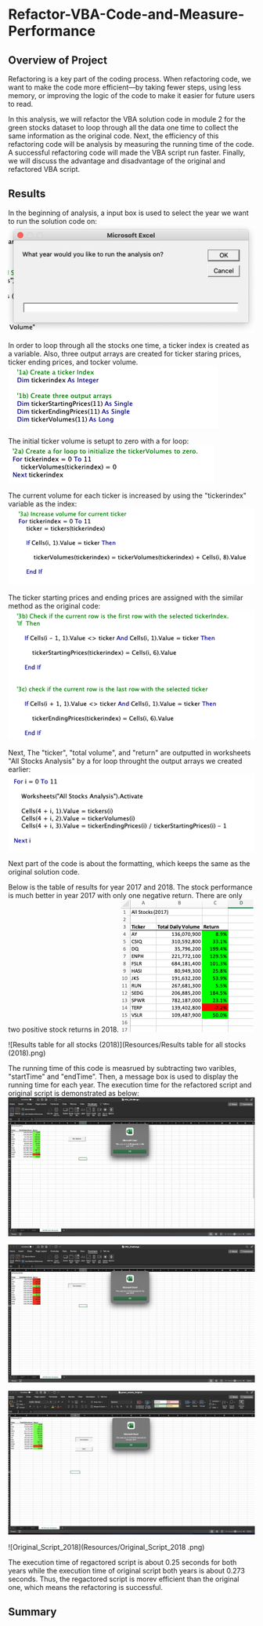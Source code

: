 # Refactor-VBA-Code-and-Measure-Performance


## Overview of Project

Refactoring is a key part of the coding process. When refactoring code, we want to make the code more efficient—by taking fewer steps, using less memory, or improving the logic of the code to make it easier for future users to read.

In this analysis, we will refactor the VBA solution code in module 2 for the green stocks dataset to loop through all the data one time to collect the same information as the original code. Next, the efficiency of this refactoring code will be analysis by measuring the running time of the code. A successful refactoring code will made the VBA script run faster. Finally, we will discuss the advantage and disadvantage of the original and refactored VBA script.



## Results

In the beginning of analysis, a input box is used to select the year we want to run the solution code on:
![Input_box_to_select_the_year](Resources/Input_box_to_select_the_year.png)


In order to loop through all the stocks one time, a ticker index is created as a variable. Also, three output arrays are created for ticker staring prices, ticker ending prices, and tocker volume.
![Code_to_create_ticker_index_and_output_arrays](Resources/Code_to_create_ticker_index_and_output_arrays.png)


The initial ticker volume is setupt to zero with a for loop:
![Code_to_initialize_ticker_volume](Resources/Code_to_initialize_ticker_volume.png)


The current volume for each ticker is increased by using the "tickerindex" variable as the index:
![Code_to_increase_ticker_volume](Resources/Code_to_increase_ticker_volume.png)


The ticker starting prices and ending prices are assigned with the similar method as the original code:
![Code_to_assign_ticker_starting_prices_and_ending_prices](Resources/Code_to_assign_ticker_starting_prices_and_ending_prices.png)


Next, The "ticker", "total volume", and "return" are outputted in worksheets "All Stocks Analysis" by a for loop throught the output arrays we created earlier:
![Code_to_output_results](Resources/Code_to_output_results.png)


Next part of the code is about the formatting, which keeps the same as the original solution code.


Below is the table of results for year 2017 and 2018. The stock performance is much better in year 2017 with only one negative return. There are only two positive stock returns in 2018. 
![Results_table_for_all_stocks(2017)](Resources/Results_table_for_all_stocks(2017).png)

![Results table for all stocks (2018)](Resources/Results table for all stocks (2018).png)


The running time of this code is measrued by subtracting two varibles, "startTime" and "endTime". Then, a message box is used to display the running time for each year. The execution time for the refactored script and original script is demonstrated as below:
![VBA_Challenge_2017](Resources/VBA_Challenge_2017.png)

![VBA_Challenge_2018](Resources/VBA_Challenge_2018.png)


![Original_Script_2017](Resources/Original_Script_2017.png)

![Original_Script_2018](Resources/Original_Script_2018 .png)


The execution time of regactored script is about 0.25 seconds for both years while the execution time of original script both years is about 0.273 seconds. Thus, the regactored script is morev efficient than the original one, which means the refactoring is successful.



## Summary
